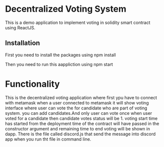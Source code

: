 # Decentralized Voting System

This is a demo application to implement voting in solidity smart contract using ReactJS. 

## Installation

First you need to install the packages using 
npm install

Then you need to run this aappliction using
npm start

# Functionality

This is the decentralized voting application where first ypu have to connect with metamask when a user connected to metamask it will show voting interface where user can vote the for candidate who are part of voting system.
you can add candidates.And only user can vote once when user voted for a candidate then candidate votes status will be 1.
voting start time has started from the deployment time of the contract will have passed in the constructor argument and remaining time to end voting will be shown in dapp.
There is the file called discord.js that send the message into discord app when you run tht file in command line.


